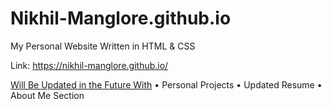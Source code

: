 # Nikhil-Manglore.github.io

My Personal Website Written in HTML & CSS

Link: https://nikhil-manglore.github.io/

<ins>Will Be Updated in the Future With</ins>
• Personal Projects
• Updated Resume
• About Me Section



